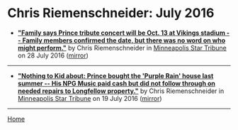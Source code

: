 # Chris Riemenschneider: July 2016

 - [**"Family says Prince tribute concert will be Oct. 13 at Vikings stadium -- Family members confirmed the date, but there was no word on who might perform."**](http://www.startribune.com/prince-tribute-concert-to-be-held-oct-13-at-u-s-bank-stadium/388599631/) by Chris Riemenschneider in [Minneapolis Star Tribune](http://www.startribune.com/) on 28 July 2016 ([mirror](https://web.archive.org/web/*/http://www.startribune.com/prince-tribute-concert-to-be-held-oct-13-at-u-s-bank-stadium/388599631/))

----

 - [**"Nothing to Kid about: Prince bought the 'Purple Rain' house last summer -- His NPG Music paid cash but did not follow through on needed repairs to Longfellow property."**](http://www.startribune.com/nothing-to-kid-about-prince-bought-the-purple-rain-house-last-summer/387497501/) by Chris Riemenschneider in [Minneapolis Star Tribune](http://www.startribune.com/) on 19 July 2016 ([mirror](https://web.archive.org/web/*/http://www.startribune.com/nothing-to-kid-about-prince-bought-the-purple-rain-house-last-summer/387497501/))

----

[Home](./)
